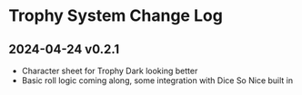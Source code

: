# Trophy System Change Log

## 2024-04-24 v0.2.1

* Character sheet for Trophy Dark looking better
* Basic roll logic coming along, some integration with Dice So Nice built in